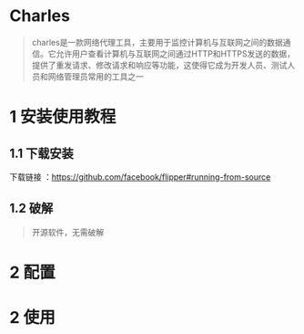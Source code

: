# Charles

> charles是一款网络代理工具，主要用于监控计算机与互联网之间的数据通信。它允许用户查看计算机与互联网之间通过HTTP和HTTPS发送的数据，提供了重发请求、修改请求和响应等功能，这使得它成为开发人员、测试人员和网络管理员常用的工具之一

# 1 安装使用教程

## 1.1 下载安装

下载链接 ：https://github.com/facebook/flipper#running-from-source

## 1.2 破解

> 开源软件，无需破解

# 2 配置

# 2 使用
